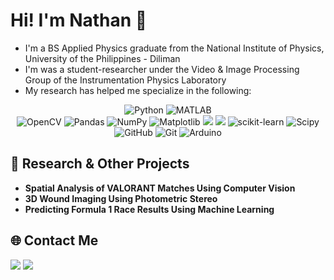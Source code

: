 # Hi! I'm Nathan 👋
- I'm a BS Applied Physics graduate from the National Institute of Physics, University of the Philippines - Diliman
- I'm was a student-researcher under the Video & Image Processing Group of the Instrumentation Physics Laboratory
- My research has helped me specialize in the following:
<div align="center">
  <!--Langauges-->
  <img src="https://img.shields.io/badge/python-3670A0?style=for-the-badge&amp;logo=python&amp;logoColor=ffdd54" alt="Python"> <img src="https://img.shields.io/badge/MATLAB-R2023a-BLUE.svg" alt="MATLAB">
  <!--Libraries-->
  </br>
  <img src="https://img.shields.io/badge/opencv-%23white.svg?style=for-the-badge&amp;logo=opencv&amp;logoColor=white" alt="OpenCV"> <img src="https://img.shields.io/badge/pandas-%23150458.svg?style=for-the-badge&amp;logo=pandas&amp;logoColor=white" alt="Pandas"> <img src="https://img.shields.io/badge/numpy-%23013243.svg?style=for-the-badge&amp;logo=numpy&amp;logoColor=white" alt="NumPy"> <img src="https://img.shields.io/badge/Matplotlib-%23ffffff.svg?style=for-the-badge&amp;logo=Matplotlib&amp;logoColor=black" alt="Matplotlib"> <img src ="https://img.shields.io/badge/-Seaborn-3776AB?style=flat&logo=python&logoColor=white"> <img src = "https://img.shields.io/badge/plotly-3F4F75.svg?style=for-the-badge&logo=plotly&logoColor=white"> <img src="https://img.shields.io/badge/scikit--learn-%23F7931E.svg?style=for-the-badge&amp;logo=scikit-learn&amp;logoColor=white" alt="scikit-learn"> <img src="https://img.shields.io/badge/SciPy-%230C55A5.svg?style=for-the-badge&amp;logo=scipy&amp;logoColor=%white" alt="Scipy">
  <!--Misc-->
  </br>
  <img src="https://img.shields.io/badge/github-%23121011.svg?style=for-the-badge&amp;logo=github&amp;logoColor=white" alt="GitHub"> <img src="https://img.shields.io/badge/git-%23F05033.svg?style=for-the-badge&amp;logo=git&amp;logoColor=white" alt="Git"> <img src="https://img.shields.io/badge/-Arduino-00979D?style=for-the-badge&amp;logo=Arduino&amp;logoColor=white" alt="Arduino"> 
</div>

## 🔬 Research \& Other Projects
- **Spatial Analysis of VALORANT Matches Using Computer Vision**
- **3D Wound Imaging Using Photometric Stereo**
- **Predicting Formula 1 Race Results Using Machine Learning**

## 🌐 Contact Me
<a href="https://www.linkedin.com/in/n8danac/"><img src="https://img.shields.io/badge/LinkedIn-0A66C2?style=for-the-badge&logo=LinkedIn&logoColor=white"></a>
<a href="mailto:n8danac@gmail.com"><img src="https://img.shields.io/badge/Gmail-EA4335?style=for-the-badge&logo=Gmail&logoColor=white"></a>

